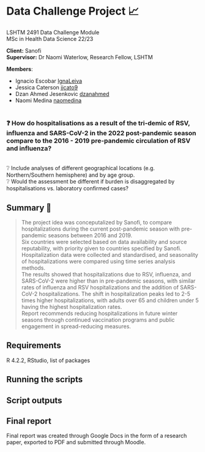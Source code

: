 # Data Challenge Project :chart_with_upwards_trend:

LSHTM 2491 Data Challenge Module\
MSc in Health Data Science 22/23

**Client:** Sanofi\
**Supervisor:** Dr Naomi Waterlow, Research Fellow, LSHTM

**Members**:
- Ignacio Escobar [IgnaLeiva](https://github.com/IgnaLeiva)
- Jessica Caterson [jjcato9](https://github.com/jjcato9)
- Dzan Ahmed Jesenkovic [dzanahmed](https://github.com/dzanahmed)
- Naomi Medina [naomedina](https://github.com/naomedina)
&nbsp;<br>
&nbsp;<br> 
### :question: How do hospitalisations as a result of the tri-demic of RSV, influenza and SARS-CoV-2 in the 2022 post-pandemic season compare to the 2016 - 2019 pre-pandemic circulation of RSV and influenza?
&nbsp;<br>
:grey_question: Include analyses of different geographical locations (e.g. Northern/Southern hemisphere) and by age group.  
:grey_question: Would the assessment be different if burden is disaggregated by hospitalisations vs. laboratory confirmed cases? 

## Summary :page_with_curl:
> The project idea was conceputalized by Sanofi, to compare hospitalizations during the current post-pandemic season with pre-pandemic seasons between 2016 and 2019.   
> Six countries were selected based on data availability and source reputability, with priority given to countries specified by Sanofi. Hospitalization data were collected and standardised, and seasonality of hospitalizations were compared using time series analysis methods.   
> The results showed that hospitalizations due to RSV, influenza, and SARS-CoV-2 were higher than in pre-pandemic seasons, with similar rates of influenza and RSV hospitalizations and the addition of SARS-CoV-2 hospitalizations. The shift in hospitalization peaks led to 2-5 times higher hospitalizations, with adults over 65 and children under 5 having the highest hospitalization rates.   
> Report recommends reducing hospitalizations in future winter seasons through continued vaccination programs and public engagement in spread-reducing measures.   

## Requirements

R 4.2.2, RStudio, list of packages

## Running the scripts


## Script outputs

## Final report
Final report was created through Google Docs in the form of a research paper, exported to PDF and submitted through Moodle.
